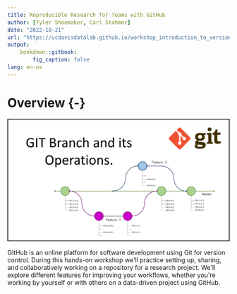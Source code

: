 ```yaml
---
title: Reproducible Research for Teams with GitHub
author: [Tyler Shoemaker, Carl Stahmer]
date: "2022-10-21"
url: "https://ucdavisdatalab.github.io/workshop_introduction_to_version_control/"
output:
    bookdown::gitbook:
        fig_caption: false
lang: en-us
---
```


# Overview {-}

![A diagram of multi-branching in Git](./img/git_branching_and_its_options.png)

GitHub is an online platform for software development using Git for version
control. During this hands-on workshop we'll practice setting up, sharing, and
collaboratively working on a repository for a research project. We'll explore
different features for improving your workflows, whether you're working by
yourself or with others on a data-driven project using GitHub.
